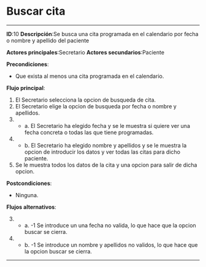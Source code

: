 # Buscar cita
---
   **ID**:10 **Descripción**:Se busca una cita programada en el calendario por fecha o nombre y apellido del paciente

**Actores principales**:Secretario **Actores secundarios**:Paciente

**Precondiciones**:

 * Que exista al menos una cita programada en el calendario.

**Flujo principal**:

1. El Secretario selecciona la opcion de busqueda de cita.
2. El Secretario elige la opcion de busqueda por fecha o nombre y apellidos.
3. - a. El Secretario ha elegido fecha y se le muestra si quiere ver una fecha concreta o todas las que tiene programadas.
3. - b. El Secretario ha elegido nombre y apellidos y se le muestra la opcion de introducir los datos y ver todas las citas para dicho paciente.
4. Se le muestra todos los datos de la cita y una opcion para salir de dicha opcion.

**Postcondiciones**:

 * Ninguna.

**Flujos alternativos**:

3. - a. -1 Se introduce un una fecha no valida, lo que hace que la opcion buscar se cierra.
3. - b. -1 Se introduce un nombre y apellidos no validos, lo que hace que la opcion buscar se cierra.
---

